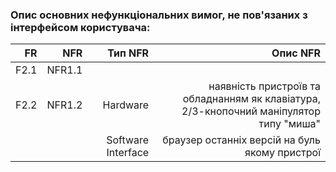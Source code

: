 ### Опис основних нефункціональних вимог, не пов'язаних з інтерфейсом користувача:
|FR|NFR|Тип NFR|Опис NFR|
|-:|-:|-:|-:|
|F2.1|NFR1.1| 
|F2.2|NFR1.2|Hardware|наявність пристроїв та обладнанням як клавіатура, 2/3-кнопочний маніпулятор типу "миша"|
| | |Software Interface|браузер останніх версій на буль якому пристрої